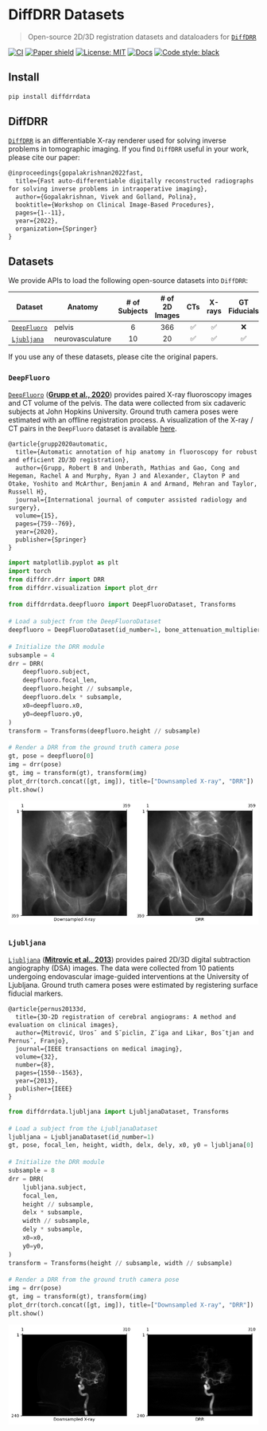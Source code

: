# DiffDRR Datasets


<!-- WARNING: THIS FILE WAS AUTOGENERATED! DO NOT EDIT! -->

> Open-source 2D/3D registration datasets and dataloaders for
> [`DiffDRR`](https://github.com/eigenvivek/DiffDRR/)

[![CI](https://github.com/eigenvivek/DiffDRR-Datasets/actions/workflows/test.yaml/badge.svg)](https://github.com/eigenvivek/DiffDRR-Datasets/actions/workflows/test.yaml)
[![Paper
shield](https://img.shields.io/badge/arXiv-2208.12737-red.svg)](https://arxiv.org/abs/2208.12737)
[![License:
MIT](https://img.shields.io/badge/License-MIT-blue.svg)](LICENSE)
[![Docs](https://github.com/eigenvivek/DiffDRR-Datasets/actions/workflows/deploy.yaml/badge.svg)](https://vivekg.dev/DiffDRR-Datasets/)
[![Code style:
black](https://img.shields.io/badge/Code%20style-black-black.svg)](https://github.com/psf/black)

## Install

``` zsh
pip install diffdrrdata
```

## DiffDRR

[`DiffDRR`](https://github.com/eigenvivek/DiffDRR/) is an differentiable
X-ray renderer used for solving inverse problems in tomographic imaging.
If you find `DiffDRR` useful in your work, please cite our paper:

    @inproceedings{gopalakrishnan2022fast,
      title={Fast auto-differentiable digitally reconstructed radiographs for solving inverse problems in intraoperative imaging},
      author={Gopalakrishnan, Vivek and Golland, Polina},
      booktitle={Workshop on Clinical Image-Based Procedures},
      pages={1--11},
      year={2022},
      organization={Springer}
    }

## Datasets

We provide APIs to load the following open-source datasets into
`DiffDRR`:

| **Dataset**                                                                | **Anatomy**      | **\# of Subjects** | **\# of 2D Images** | **CTs** | **X-rays** | **GT Fiducials** |
|----------------------------------------------------------------------------|------------------|:------------------:|:-------------------:|:-------:|:----------:|:----------------:|
| [`DeepFluoro`](https://github.com/rg2/DeepFluoroLabeling-IPCAI2020)        | pelvis           |         6          |         366         |   ✅    |     ✅     |        ❌        |
| [`Ljubljana`](https://lit.fe.uni-lj.si/en/research/resources/3D-2D-GS-CA/) | neurovasculature |         10         |         20          |   ✅    |     ✅     |        ✅        |

If you use any of these datasets, please cite the original papers.

### `DeepFluoro`

[`DeepFluoro`](https://github.com/rg2/DeepFluoroLabeling-IPCAI2020)
([**Grupp et al.,
2020**](https://link.springer.com/article/10.1007/s11548-020-02162-7))
provides paired X-ray fluoroscopy images and CT volume of the pelvis.
The data were collected from six cadaveric subjects at John Hopkins
University. Ground truth camera poses were estimated with an offline
registration process. A visualization of the X-ray / CT pairs in the
`DeepFluoro` dataset is available
[here](https://vivekg.dev/DiffDRR-Datasets/deepfluoro_camera_poses.html).

    @article{grupp2020automatic,
      title={Automatic annotation of hip anatomy in fluoroscopy for robust and efficient 2D/3D registration},
      author={Grupp, Robert B and Unberath, Mathias and Gao, Cong and Hegeman, Rachel A and Murphy, Ryan J and Alexander, Clayton P and Otake, Yoshito and McArthur, Benjamin A and Armand, Mehran and Taylor, Russell H},
      journal={International journal of computer assisted radiology and surgery},
      volume={15},
      pages={759--769},
      year={2020},
      publisher={Springer}
    }

``` python
import matplotlib.pyplot as plt
import torch
from diffdrr.drr import DRR
from diffdrr.visualization import plot_drr

from diffdrrdata.deepfluoro import DeepFluoroDataset, Transforms

# Load a subject from the DeepFluoroDataset
deepfluoro = DeepFluoroDataset(id_number=1, bone_attenuation_multiplier=2.5)

# Initialize the DRR module
subsample = 4
drr = DRR(
    deepfluoro.subject,
    deepfluoro.focal_len,
    deepfluoro.height // subsample,
    deepfluoro.delx * subsample,
    x0=deepfluoro.x0,
    y0=deepfluoro.y0,
)
transform = Transforms(deepfluoro.height // subsample)

# Render a DRR from the ground truth camera pose
gt, pose = deepfluoro[0]
img = drr(pose)
gt, img = transform(gt), transform(img)
plot_drr(torch.concat([gt, img]), title=["Downsampled X-ray", "DRR"])
plt.show()
```

![](index_files/figure-commonmark/cell-2-output-1.png)

### `Ljubljana`

[`Ljubljana`](https://lit.fe.uni-lj.si/en/research/resources/3D-2D-GS-CA/)
(**[Mitrovic et al.,
2013](https://ieeexplore.ieee.org/abstract/document/6507588)**) provides
paired 2D/3D digital subtraction angiography (DSA) images. The data were
collected from 10 patients undergoing endovascular image-guided
interventions at the University of Ljubljana. Ground truth camera poses
were estimated by registering surface fiducial markers.

    @article{pernus20133d,
      title={3D-2D registration of cerebral angiograms: A method and evaluation on clinical images},
      author={Mitrović, Uros˘ and S˘piclin, Z˘iga and Likar, Bos˘tjan and Pernus˘, Franjo},
      journal={IEEE transactions on medical imaging},
      volume={32},
      number={8},
      pages={1550--1563},
      year={2013},
      publisher={IEEE}
    }

``` python
from diffdrrdata.ljubljana import LjubljanaDataset, Transforms

# Load a subject from the LjubljanaDataset
ljubljana = LjubljanaDataset(id_number=1)
gt, pose, focal_len, height, width, delx, dely, x0, y0 = ljubljana[0]

# Initialize the DRR module
subsample = 8
drr = DRR(
    ljubljana.subject,
    focal_len,
    height // subsample,
    delx * subsample,
    width // subsample,
    dely * subsample,
    x0=x0,
    y0=y0,
)
transform = Transforms(height // subsample, width // subsample)

# Render a DRR from the ground truth camera pose
img = drr(pose)
gt, img = transform(gt), transform(img)
plot_drr(torch.concat([gt, img]), title=["Downsampled X-ray", "DRR"])
plt.show()
```

![](index_files/figure-commonmark/cell-3-output-1.png)
